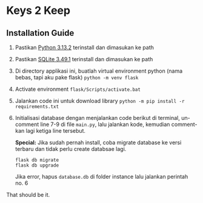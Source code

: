 # Keys 2 Keep 
## Installation Guide

1. Pastikan [Python 3.13.2](https://www.python.org/) terinstall dan dimasukan ke path
2. Pastikan [SQLite 3.49.1](https://www.sqlite.org/download.html) terinstall dan dimasukan ke path
3. Di directory applikasi ini, buatlah virtual environment python (nama bebas, tapi aku pake flask) `python -m venv flask`
4. Activate environment `flask/Scripts/activate.bat`
5. Jalankan code ini untuk download library `python -m pip install -r requirements.txt`
6. Initialisasi database dengan menjalankan code berikut di terminal, un-comment line 7-9 di file `main.py`, lalu jalankan kode, kemudian comment-kan lagi ketiga line tersebut.

	**Special:** Jika sudah pernah install, coba migrate database ke versi terbaru dan tidak perlu create databsae lagi.
	```
	flask db migrate
	flask db upgrade
	```
	Jika error, hapus `database.db` di folder instance lalu jalankan perintah no. 6

That should be it.

